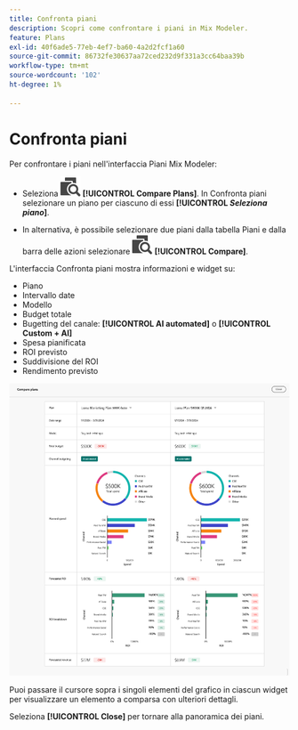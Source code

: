 ```yaml
---
title: Confronta piani
description: Scopri come confrontare i piani in Mix Modeler.
feature: Plans
exl-id: 40f6ade5-77eb-4ef7-ba60-4a2d2fcf1a60
source-git-commit: 86732fe30637aa72ced232d9f331a3cc64baa39b
workflow-type: tm+mt
source-wordcount: '102'
ht-degree: 1%

---
```


# Confronta piani

Per confrontare i piani nell&#39;interfaccia Piani Mix Modeler:

* Seleziona ![Confronta](../assets/icons/Compare.svg) **[!UICONTROL Compare Plans]**. In Confronta piani selezionare un piano per ciascuno di essi **[!UICONTROL _Seleziona piano_]**.

* In alternativa, è possibile selezionare due piani dalla tabella Piani e dalla barra delle azioni selezionare ![Confronta](../assets/icons/Compare.svg) **[!UICONTROL Compare]**.

L&#39;interfaccia Confronta piani mostra informazioni e widget su:

* Piano
* Intervallo date
* Modello
* Budget totale
* Bugetting del canale: **[!UICONTROL AI automated]** o **[!UICONTROL Custom + AI]**
* Spesa pianificata
* ROI previsto
* Suddivisione del ROI
* Rendimento previsto

![Confronta piani](../assets/compare-plans.png)

Puoi passare il cursore sopra i singoli elementi del grafico in ciascun widget per visualizzare un elemento a comparsa con ulteriori dettagli.

Seleziona **[!UICONTROL Close]** per tornare alla panoramica dei piani.
